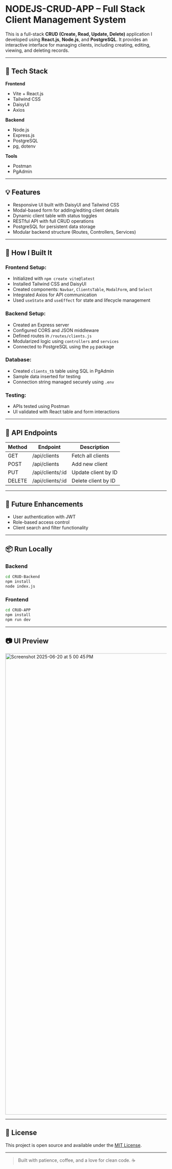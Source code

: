 # NODEJS-CRUD-APP – Full Stack Client Management System

This is a full-stack **CRUD (Create, Read, Update, Delete)** application I developed using **React.js**, **Node.js**, and **PostgreSQL**. It provides an interactive interface for managing clients, including creating, editing, viewing, and deleting records.

---

## 🔧 Tech Stack

**Frontend**

* Vite + React.js
* Tailwind CSS
* DaisyUI
* Axios

**Backend**

* Node.js
* Express.js
* PostgreSQL
* pg, dotenv

**Tools**

* Postman
* PgAdmin

---

## 💡 Features

* Responsive UI built with DaisyUI and Tailwind CSS
* Modal-based form for adding/editing client details
* Dynamic client table with status toggles
* RESTful API with full CRUD operations
* PostgreSQL for persistent data storage
* Modular backend structure (Routes, Controllers, Services)

---

## 🚀 How I Built It

### Frontend Setup:

* Initialized with `npm create vite@latest`
* Installed Tailwind CSS and DaisyUI
* Created components: `Navbar`, `ClientsTable`, `ModalForm`, and `Select`
* Integrated Axios for API communication
* Used `useState` and `useEffect` for state and lifecycle management

### Backend Setup:

* Created an Express server
* Configured CORS and JSON middleware
* Defined routes in `/routes/clients.js`
* Modularized logic using `controllers` and `services`
* Connected to PostgreSQL using the `pg` package

### Database:

* Created `clients_tb` table using SQL in PgAdmin
* Sample data inserted for testing
* Connection string managed securely using `.env`

### Testing:

* APIs tested using Postman
* UI validated with React table and form interactions

---

## 🔮 API Endpoints

| Method | Endpoint          | Description         |
| ------ | ----------------- | ------------------- |
| GET    | /api/clients      | Fetch all clients   |
| POST   | /api/clients      | Add new client      |
| PUT    | /api/clients/\:id | Update client by ID |
| DELETE | /api/clients/\:id | Delete client by ID |

---

## 📅 Future Enhancements

* User authentication with JWT
* Role-based access control
* Client search and filter functionality

---

## 📦 Run Locally

### Backend

```bash
cd CRUD-Backend
npm install
node index.js
```

### Frontend

```bash
cd CRUD-APP
npm install
npm run dev
```

---

## 📷 UI Preview
<img width="1440" alt="Screenshot 2025-06-20 at 5 00 45 PM" src="https://github.com/user-attachments/assets/43abcd54-9956-4ae7-b878-425b9e6ab242" />

---

## 📄 License

This project is open source and available under the [MIT License](LICENSE).

---

> Built with patience, coffee, and a love for clean code. ☕️
